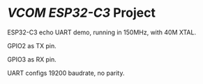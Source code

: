 # _VCOM ESP32-C3_ Project

ESP32-C3 echo UART demo, running in 150MHz, with 40M XTAL.

GPIO2 as TX pin.

GPIO3 as RX pin.

UART configs 19200 baudrate, no parity.
